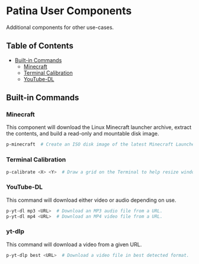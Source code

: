 # Patina User Components

Additional components for other use-cases.

## Table of Contents

- [Built-in Commands](#built-in-commands)
  - [Minecraft](#minecraft)
  - [Terminal Calibration](#terminal-calibration)
  - [YouTube-DL](#youtube-dl)

## Built-in Commands

### Minecraft

This component will download the Linux Minecraft launcher archive, extract the
contents, and build a read-only and mountable disk image.

```bash
p-minecraft  # Create an ISO disk image of the latest Minecraft Launcher.
```

### Terminal Calibration

```bash
p-calibrate <X> <Y>  # Draw a grid on the Terminal to help resize window.
```

### YouTube-DL

This command will download either video or audio depending on use.

```bash
p-yt-dl mp3 <URL>  # Download an MP3 audio file from a URL.
p-yt-dl mp4 <URL>  # Download an MP4 video file from a URL.
```

### yt-dlp

This command will download a video from a given URL.

```bash
p-yt-dlp best <URL>  # Download a video file in best detected format.
```
